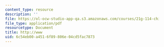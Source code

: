 ```yaml
---
content_type: resource
description: ''
file: https://ol-ocw-studio-app-qa.s3.amazonaws.com/courses/21g-114-chinese-vi-streamlined-spring-2005/6c54eb00a4516f89806e04cd5fac7873_MIT21G_114S05_4_21j.pdf
file_type: application/pdf
resourcetype: Document
title: http://www
uid: 6c54eb00-a451-6f89-806e-04cd5fac7873
---
```

